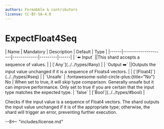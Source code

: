 ```yaml
---
authors: Formabble & contributors
license: CC-BY-SA-4.0
---
```



# ExpectFloat4Seq

<div class="sh-parameters" markdown="1">
| Name | Mandatory | Description | Default | Type |
|------|---------------------|-------------|---------|------|
| `⬅️ Input` ||This shard accepts a sequence of values. | | [`Any`](../../types/#any) |
| `Output ➡️` ||Outputs the input value unchanged if it is a sequence of Floats4 vectors. | | [`[Float4]`](../../types/#seq) |
| `Unsafe` | :fontawesome-solid-circle-plus:{title="No"} No  | When set to true, it will skip type comparison. Generally unsafe but it can improve performance. Only set to true if you are certain that the input type matches the expected type. | `false` | [`Bool`](../../types/#bool) |

</div>

Checks if the input value is a sequence of Float4 vectors. The shard outputs the input value unchanged if it is of the appropriate type; otherwise, the shard will trigger an error, preventing further execution.

--8<-- "includes/license.md"

